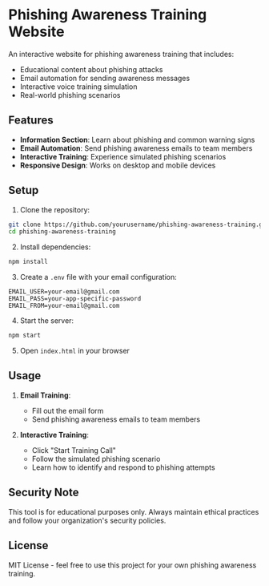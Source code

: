 # Phishing Awareness Training Website

An interactive website for phishing awareness training that includes:
- Educational content about phishing attacks
- Email automation for sending awareness messages
- Interactive voice training simulation
- Real-world phishing scenarios

## Features

- **Information Section**: Learn about phishing and common warning signs
- **Email Automation**: Send phishing awareness emails to team members
- **Interactive Training**: Experience simulated phishing scenarios
- **Responsive Design**: Works on desktop and mobile devices

## Setup

1. Clone the repository:
```bash
git clone https://github.com/yourusername/phishing-awareness-training.git
cd phishing-awareness-training
```

2. Install dependencies:
```bash
npm install
```

3. Create a `.env` file with your email configuration:
```
EMAIL_USER=your-email@gmail.com
EMAIL_PASS=your-app-specific-password
EMAIL_FROM=your-email@gmail.com
```

4. Start the server:
```bash
npm start
```

5. Open `index.html` in your browser

## Usage

1. **Email Training**:
   - Fill out the email form
   - Send phishing awareness emails to team members

2. **Interactive Training**:
   - Click "Start Training Call"
   - Follow the simulated phishing scenario
   - Learn how to identify and respond to phishing attempts

## Security Note

This tool is for educational purposes only. Always maintain ethical practices and follow your organization's security policies.

## License

MIT License - feel free to use this project for your own phishing awareness training. 
